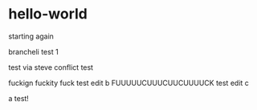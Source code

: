 # hello-world

starting again

brancheli test 1

test via steve
conflict test

fuckign fuckity fuck
test edit b
FUUUUUCUUUCUUCUUUUCK
test edit c

a test!
